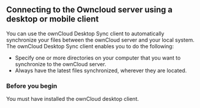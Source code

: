 ## Connecting to the Owncloud server using a desktop or mobile client
You can use the ownCloud Desktop Sync client to automatically synchronize your files between the ownCloud server and your local system. The ownCloud Desktop Sync client enables you to do the following: 
- Specify one or more directories on your computer that you want to synchronize to the ownCloud server.
- Always have the latest files synchronized, wherever they are located.
### Before you begin
You must have installed the ownCloud desktop client. 
